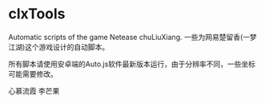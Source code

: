 # clxTools
Automatic scripts of the game Netease chuLiuXiang.  一些为网易楚留香(一梦江湖)这个游戏设计的自动脚本。

所有脚本请使用安卓端的Auto.js软件最新版本运行，由于分辨率不同，一些坐标可能需要修改。

心慕流霞 李芒果
